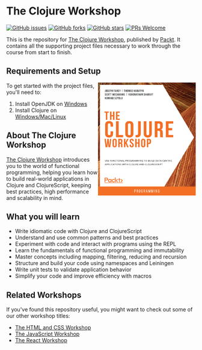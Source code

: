 # The Clojure Workshop
[![GitHub issues](https://img.shields.io/github/issues/PacktWorkshops/The-Clojure-Workshop.svg)](https://github.com/PacktWorkshops/The-Clojure-Workshop/issues)
[![GitHub forks](https://img.shields.io/github/forks/PacktWorkshops/The-Clojure-Workshop.svg)](https://github.com/PacktWorkshops/The-Clojure-Workshop/network)
[![GitHub stars](https://img.shields.io/github/stars/PacktWorkshops/The-Clojure-Workshop.svg)](https://github.com/PacktWorkshops/The-Clojure-Workshop/stargazers)
[![PRs Welcome](https://img.shields.io/badge/PRs-welcome-brightgreen.svg)](https://github.com/PacktWorkshops/The-Clojure-Workshop/pulls)

This is the repository for [The Clojure Workshop](https://www.amazon.com/Clojure-Workshop-Interactive-Approach-Learning-dp-1838825487/dp/1838825487/ref=mt_other?_encoding=UTF8&me=&qid=1610976962&utm_source=github&utm_medium=repository&utm_campaign=9781838825485&utm_term=Clojure&utm_content=The%20Clojure%20Workshop), published by [Packt](https://www.packtpub.com/?utm_source=github). It contains all the supporting project files necessary to work through the course from start to finish.

## Requirements and Setup
<a href="https://www.amazon.com/Clojure-Workshop-Interactive-Approach-Learning-dp-1838825487/dp/1838825487/ref=mt_other?_encoding=UTF8&me=&qid=1610976962&utm_source=github&utm_medium=repository&utm_campaign=9781838825485&utm_term=Clojure&utm_content=The%20Clojure%20Workshop"><img src="https://github.com/PacktWorkshops/Workshop-Covers/blob/master/The%20Clojure%20Workshop.png" alt="The Clojure Workshop" height="300px" width="260px" align="right" this.target="_blank"></a>

To get started with the project files, you'll need to:
1. Install OpenJDK on [Windows](https://adoptopenjdk.net/releases.html)
2. Install Clojure on [Windows/Mac/Linux](https://leiningen.org/)

## About The Clojure Workshop
[The Clojure Workshop](https://www.amazon.com/Clojure-Workshop-Interactive-Approach-Learning-dp-1838825487/dp/1838825487/ref=mt_other?_encoding=UTF8&me=&qid=1610976962&utm_source=github&utm_medium=repository&utm_campaign=9781838825485&utm_term=Clojure&utm_content=The%20Clojure%20Workshop) introduces you to the world of functional programming, helping you learn how to build real-world applications in Clojure and ClojureScript, keeping best practices, high performance and scalability in mind.	 

## What you will learn
* Write idiomatic code with Clojure and ClojureScript
* Understand and use common patterns and best practices
* Experiment with code and interact with programs using the REPL
* Learn the fundamentals of functional programming and immutability
* Master concepts including mapping, filtering, reducing and recursion
* Structure and build your code using namespaces and Leiningen
* Write unit tests to validate application behavior
* Simplify your code and improve efficiency with macros

## Related Workshops
If you've found this repository useful, you might want to check out some of our other workshop titles:
* [The HTML and CSS Workshop](https://www.amazon.com/HTML-CSS-Workshop-Interactive-Approach-ebook/dp/B082926TQG/ref=sr_1_1?dchild=1&keywords=The%20HTML%20and%20CSS%20Workshop&qid=1611056782&sr=8-1&utm_source=GitHub&utm_medium=Repository&utm_campaign=9781838824532&utm_term=HTML%20and%20CSS&utm_content=The%20HTML%20and%20CSS%20Workshop)
* [The JavaScript Workshop](https://www.amazon.com/JavaScript-Workshop-Interactive-Approach-Learning-ebook/dp/B0824584WF/ref=sr_1_1?dchild=1&keywords=The%20JavaScript%20Workshop&qid=1611056880&sr=8-1&utm_source=GitHub&utm_medium=Repository&utm_campaign=9781838641917&utm_term=JavaScript&utm_content=The%20JavaScript%20Workshop)
* [The React Workshop](https://www.amazon.com/React-Workshop-Interactive-Approach-Learning-ebook/dp/B082VG6JCL/ref=sr_1_1?dchild=1&keywords=The%20React%20Workshop&qid=1611056710&sr=8-1&utm_source=GitHub&utm_medium=Repository&utm_campaign=9781838645564&utm_term=React&utm_content=The%20React%20Workshop)



